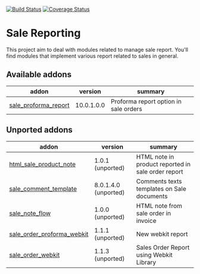 [![Build Status](https://travis-ci.org/OCA/sale-reporting.svg?branch=10.0)](https://travis-ci.org/OCA/sale-reporting)
[![Coverage Status](https://coveralls.io/repos/OCA/sale-reporting/badge.png?branch=10.0)](https://coveralls.io/r/OCA/sale-reporting?branch=10.0)

Sale Reporting
==============

This project aim to deal with modules related to manage sale report.
You'll find modules that implement various report related to sales in general.

[//]: # (addons)

Available addons
----------------
addon | version | summary
--- | --- | ---
[sale_proforma_report](sale_proforma_report/) | 10.0.1.0.0 | Proforma report option in sale orders


Unported addons
---------------
addon | version | summary
--- | --- | ---
[html_sale_product_note](html_sale_product_note/) | 1.0.1 (unported) | HTML note in product reported in sale order report
[sale_comment_template](sale_comment_template/) | 8.0.1.4.0 (unported) | Comments texts templates on Sale documents
[sale_note_flow](sale_note_flow/) | 1.0.0 (unported) | HTML note from sale order in invoice
[sale_order_proforma_webkit](sale_order_proforma_webkit/) | 1.1.1 (unported) | New webkit report
[sale_order_webkit](sale_order_webkit/) | 1.1.3 (unported) | Sales Order Report using Webkit Library

[//]: # (end addons)
